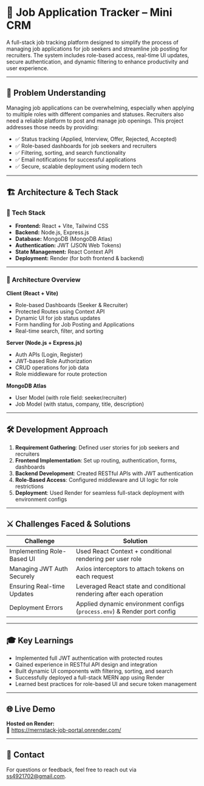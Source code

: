# 💼 Job Application Tracker – Mini CRM

A full-stack job tracking platform designed to simplify the process of managing job applications for job seekers and streamline job posting for recruiters. The system includes role-based access, real-time UI updates, secure authentication, and dynamic filtering to enhance productivity and user experience.

---

## 🧠 Problem Understanding

Managing job applications can be overwhelming, especially when applying to multiple roles with different companies and statuses. Recruiters also need a reliable platform to post and manage job openings. This project addresses those needs by providing:

- ✅ Status tracking (Applied, Interview, Offer, Rejected, Accepted)
- ✅ Role-based dashboards for job seekers and recruiters
- ✅ Filtering, sorting, and search functionality
- ✅ Email notifications for successful applications
- ✅ Secure, scalable deployment using modern tech

---

## 🏗️ Architecture & Tech Stack

### 🔧 Tech Stack
- **Frontend:** React + Vite, Tailwind CSS  
- **Backend:** Node.js, Express.js  
- **Database:** MongoDB (MongoDB Atlas)  
- **Authentication:** JWT (JSON Web Tokens)  
- **State Management:** React Context API  
- **Deployment:** Render (for both frontend & backend)

---

### 🧱 Architecture Overview

**Client (React + Vite)**
- Role-based Dashboards (Seeker & Recruiter)
- Protected Routes using Context API
- Dynamic UI for job status updates
- Form handling for Job Posting and Applications
- Real-time search, filter, and sorting

**Server (Node.js + Express.js)**
- Auth APIs (Login, Register)
- JWT-based Role Authorization
- CRUD operations for job data
- Role middleware for route protection

**MongoDB Atlas**
- User Model (with role field: seeker/recruiter)
- Job Model (with status, company, title, description)

---

## 🛠️ Development Approach

1. **Requirement Gathering**: Defined user stories for job seekers and recruiters  
2. **Frontend Implementation**: Set up routing, authentication, forms, dashboards  
3. **Backend Development**: Created RESTful APIs with JWT authentication  
4. **Role-Based Access**: Configured middleware and UI logic for role restrictions  
5. **Deployment**: Used Render for seamless full-stack deployment with environment configs

---

## ⚔️ Challenges Faced & Solutions

| Challenge                  | Solution                                                                 |
|----------------------------|--------------------------------------------------------------------------|
| Implementing Role-Based UI | Used React Context + conditional rendering per user role                 |
| Managing JWT Auth Securely | Axios interceptors to attach tokens on each request                      |
| Ensuring Real-time Updates | Leveraged React state and conditional rendering after each operation     |
| Deployment Errors          | Applied dynamic environment configs (`process.env`) & Render port config |

---

## 🎓 Key Learnings

- Implemented full JWT authentication with protected routes
- Gained experience in RESTful API design and integration
- Built dynamic UI components with filtering, sorting, and search
- Successfully deployed a full-stack MERN app using Render
- Learned best practices for role-based UI and secure token management

---

## 🌐 Live Demo

**Hosted on Render:**  
🔗 https://mernstack-job-portal.onrender.com/

---

## 📩 Contact

For questions or feedback, feel free to reach out via ss4921702@gmail.com.

